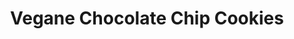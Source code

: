 ---
layout: recipe
title: "Vegane Chocolate Chip Cookies"
vegan: true

image: cookies.jpg

tags:
- Vegan
- Kekse

categories: Kekse

ingredients:
- 350g Mehl
- 1 TL Natron
- 1 Prise Salz
- 110g Zucker (weiß)
- 110g Zucker (braun)
- 200g Schokolade (vegan)
- 100g Walnüsse (gehackt)
- 250g Margarine (pflanzlich)
- 2 TL Vanillezucker

directions:
- Den Ofen auf 190°C vorheizen. Die Margarine sollte Zimmertemperatur haben, damit sie beim Verarbeiten weich ist.
- Die Margarine so lange zusammen mit dem braunen und weißen Zucker  sowie dem Vanillezucker mixen, bis eine cremige Masse entsteht. Mehl,  Natron und Salz in einer separaten Schüssel miteinander vermengen. Im  Anschluss gut mit der Margarine-Zucker-Mischung mixen. Die Schokolade in kleine Stückchen hacken und zusammen mit den gehackten Walnüssen  unterheben.
- Backpapier auf ein Blech legen. Mit einem Teelöffel kleine  Teighäufchen in gleichmäßigen Abständen auf das Backpapier verteilen und leicht platt drücken. Für 10-12 Minuten backen. (Die Kekse sollten  nicht braun werden. Nicht erschrecken, wenn sie noch sehr weich sind  beim Herausnehmen. Nach dem Abkühlen werden sie härter, bleiben aber im Inneren weich.)

durations:
    prepTime: 20min
    bakeTime: 10-12min
    totalTime: 30min

servings: 20

source: https://www.daskochrezept.de/rezepte/vegane-chocolate-chip-cookies_258015.html
---